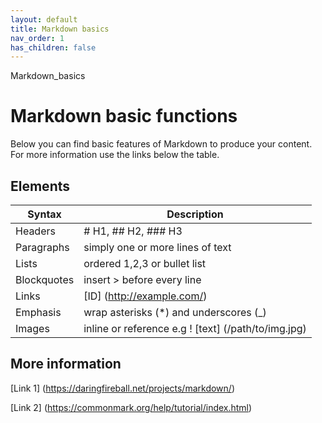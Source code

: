 ```yaml
---
layout: default
title: Markdown basics
nav_order: 1
has_children: false
---
```


Markdown_basics
# Markdown basic functions
Below you can find basic features of Markdown to produce your content. For more information use the links below the table.
## Elements
| Syntax | Description |
| --| ----------- |
| Headers| # H1, ## H2, ### H3|
| Paragraphs| simply one or more lines of text|
| Lists| ordered 1,2,3 or bullet list |
| Blockquotes|  insert > before every line |
| Links| [ID] (http://example.com/) |
| Emphasis|wrap asterisks (*) and underscores (_)|
| Images|inline or reference e.g ! [text] (/path/to/img.jpg)|
## More information
[Link 1] (https://daringfireball.net/projects/markdown/)


[Link 2] (https://commonmark.org/help/tutorial/index.html)

